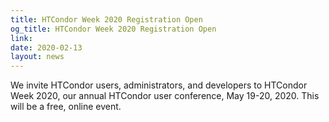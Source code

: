 ```yaml
---
title: HTCondor Week 2020 Registration Open
og_title: HTCondor Week 2020 Registration Open
link: 
date: 2020-02-13
layout: news
---
```


We invite HTCondor users, administrators, and developers to HTCondor Week 2020, our annual HTCondor user conference, May 19-20, 2020. This will be a free, online event.  
